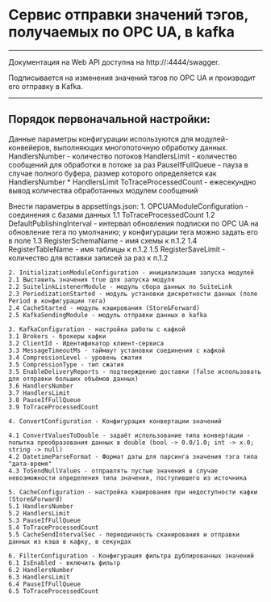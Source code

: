 # Сервис отправки значений тэгов, получаемых по OPC UA, в kafka 

<hr />
Документация на Web API доступна на http://<serviceuri>:4444/swagger.

Подписывается на изменения значений тэгов по OPC UA и производит его отправку в Kafka.
<hr />

## Порядок первоначальной настройки:

Данные параметры конфигурации используются для модулей-конвейеров, выполняющих многопоточную обработку данных. 
HandlersNumber - количество потоков
HandlersLimit - количество сообщений для обработки в потоке за раз
PauseIfFullQueue - пауза в случае полного буфера, размер которого определяется как HandlersNumber * HandlersLimit
ToTraceProcessedCount - ежесекундно вывод количества обработанных модулем сообщений

Внести параметры в appsettings.json:
    1. OPCUAModuleConfiguration - соединения с базами данных
    1.1 ToTraceProcessedCount
    1.2 DefaultPublishingInterval - интервал обновления подписки по OPC UA на обновление тега по умолчанию; у конфигурации тега можно задать его в поле 
    1.3 RegisterSchemaName - имя схемы к п.1.2
    1.4 RegisterTableName - имя таблицы к п.1.2
    1.5 RegisterSaveLimit - количество для вставки записей за раз к п.1.2

    2. InitializationModuleConfiguration - инициализация запуска модулей
    2.1 Выставить значения true для запуска модуля
    2.2 SuitelinkListenerModule - модуль сбора данных по SuiteLink
    2.3 PeriodizationStarted - модуль установки дискретности данных (поле Period в конфигурации тега)
    2.4 CacheStarted - модуль кэширования (Store&Forward)
    2.5 KafkaSendingModule - модуль отправки данных в kafka
    
    3. KafkaConfiguration - настройка работы с кафкой
    3.1 Brokers - брокеры кафки
    3.2 ClientId - Идентификатор клиент-сервиса
    3.3 MessageTimeoutMs - таймаут установки соединения с кафкой
    3.4 CompressionLevel - уровень сжатия
    3.5 CompressionType - тип сжатия
    3.5 EnableDeliveryReports - подтверждение доставки (false использовать для отправки больших объёмов данных)
    3.6 HandlersNumber
    3.7 HandlersLimit
    3.8 PauseIfFullQueue
    3.9 ToTraceProcessedCount

    4. ConvertConfiguration - Конфигурация конвертации значений

    4.1 ConvertValuesToDouble - задаёт использование типа конвертации - попытка преобразования данных в double (bool -> 0.0/1.0; int -> x.0; string -> null)
    4.2 DatetimeParseFormat - Формат даты для парсинга значения тэга типа "дата-время"
    4.3 ToSendNullValues - отправлять пустые значения в случае невозможности определения типа значения, поступившего из источника

    5. CacheConfiguration - настройка кэширования при недоступности кафки (Store&Forward)
    5.1 HandlersNumber
    5.2 HandlersLimit
    5.3 PauseIfFullQueue
    5.4 ToTraceProcessedCount
    5.5 CacheSendIntervalSec - периодичность сканирования и отправки данных из кэша в кафку, в секундах

    6. FilterConfiguration - Конфигурация фильтра дублированных значений
    6.1 IsEnabled - включить фильтр
    6.2 HandlersNumber
    6.3 HandlersLimit
    6.4 PauseIfFullQueue
    6.5 ToTraceProcessedCount


